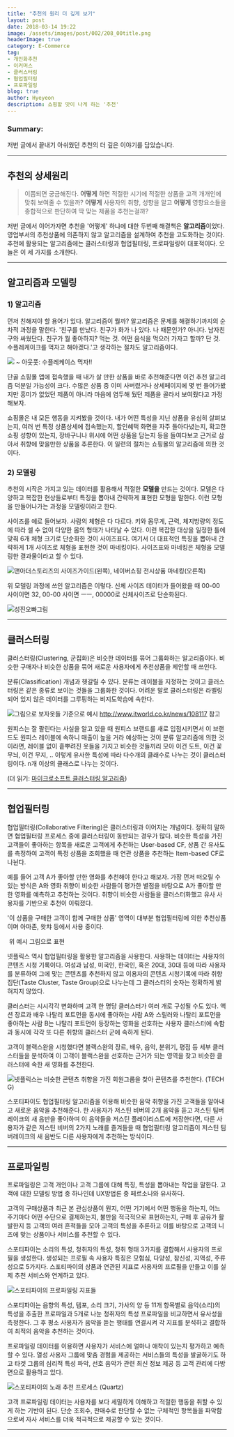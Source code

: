```yaml
---
title: "추천의 원리 더 깊게 보기"
layout: post
date: 2018-03-14 19:22
image: /assets/images/post/002/208_00title.png
headerImage: true
category: E-Commerce
tag:
- 개인화추천
- 이커머스
- 클러스터링
- 협업필터링
- 프로파일링
blog: true
author: Hyeyeon
description: 쇼핑할 맛이 나게 하는 '추천'
---
```


### Summary:

저번 글에서 끝내기 아쉬웠던 추천의 더 깊은 이야기를 담았습니다.

---

## 추천의 상세원리

> 이쯤되면 궁금해진다. **어떻게** 하면 적절한 시기에 적절한 상품을 고객 개개인에 맞춰 보여줄 수 있을까? **어떻게** 사용자의 취향, 성향을 알고 **어떻게** 영향요소들을 종합적으로 판단하여 딱 맞는 제품을 추천는걸까?

저번 글에서 이어가자면 추천을 '어떻게' 하냐에 대한 두번째 해결책은 **알고리즘**이었다. 영업부서의 추천상품에 의존하지 않고 알고리즘을 설계하여 추천을 고도화하는 것이다. 추천에 활용되는 알고리즘에는 클러스터링과 협업필터링, 프로파일링이 대표적이다. 오늘은 이 세 가지를 소개한다.

---

## 알고리즘과 모델링

### 1) 알고리즘

먼저 친해져야 할 용어가 있다. 알고리즘이 뭘까? 알고리즘은 문제를 해결하기까지의 순차적 과정을 말한다. '친구를 만났다. 친구가 화가 나 있다. 나 때문인가? 아니다. 남자친구와 싸웠단다. 친구가 뭘 좋아하지? 먹는 것. 어떤 음식을 먹으러 가자고 할까? 단 것. 수플레케이크를 먹자고 해야겠다.'고 생각하는 절차도 알고리즘이다.

![](/assets/images/post/002/209_01.png) ~ 아웃풋: 수플레케이스 먹자!!

단골 쇼핑몰 앱에 접속했을 때 내가 살 만한 상품을 바로 추천해준다면 이건 추천 알고리즘 덕분일 가능성이 크다. 수많은 상품 중 이미 사버렸거나 상세페이지에 몇 번 들어가봤지만 흥미가 없었던 제품이 아니라 마음에 염두해 뒀던 제품을 골라서 보여줬다고 가정해보자.

쇼핑몰은 내 모든 행동을 지켜봤을 것이다. 내가 어떤 특성을 지닌 상품을 유심히 살펴보는지, 여러 번 특정 상품상세에 접속했는지, 할인혜택 화면을 자주 돌아다녔는지, 확고한 쇼핑 성향이 있는지, 장바구니나 위시에 어떤 상품을 담는지 등을 들여다보고 근거로 삼아서 취향에 맞을만한 상품을 추론한다. 이 일련의 절차는 쇼핑몰의 알고리즘에 의한 것이다.

### 2) 모델링

추천의 시작은 가지고 있는 데이터를 활용해서 적절한 **모델을** 만드는 것이다. 모델은 다양하고 복잡한 현상들로부터 특징을 뽑아내 간략하게 표현한 모형을 말한다. 이런 모형을 만들어나가는 과정을 모델링이라고 한다.

사이즈를 예로 들어보자. 사람의 체형은 다 다르다. 키와 몸무게, 근력, 체지방량의 정도에 따라 셀 수 없이 다양한 몸의 형태가 나타날 수 있다. 이런 복잡한 대상을 일정한 틀에 맞춰 6개 체형 크기로 단순화한 것이 사이즈표다. 여기서 더 대표적인 특징을 뽑아내 간략하게 1개 사이즈로 체형을 표현한 것이 마네킹이다. 사이즈표와 마네킹은 체형을 모델링한 결과물이라고 할 수 있다.

![앤아더스토리즈의 사이즈가이드(왼쪽), 네이버쇼핑 전시상품 마네킹(오른쪽)](/assets/images/post/002/209_02.png)

위 모델링 과정에 쓰인 알고리즘은 이렇다. 신체 사이즈 데이터가 들어왔을 때 00-00 사이이면 32, 00-00 사이면 ㅡㅡ, 00000로 신체사이즈로 단순화된다.

![성진오빠그림](/assets/images/post/002/209_03.png)

---

## 클러스터링

클러스터링(Clustering, 군집화)은 비슷한 데이터를 묶어 그룹화하는 알고리즘이다. 비슷한 구매자나 비슷한 상품을 묶어 새로운 사용자에게 추천상품을 제안할 때 쓰인다.

분류(Classification) 개념과 헷갈릴 수 있다. 분류는 레이블을 지정하는 것이고 클러스터링은 같은 종류로 보이는 것들을 그룹화한 것이다. 어려운 말로 클러스터링은 라벨링되어 있지 않은 데이터를 그루핑하는 비지도학습에 속한다.

![그림으로 보자옷들 기준으로 예시](/assets/images/post/002/209_04.png) http://www.itworld.co.kr/news/108117 참고

원피스는 잘 팔린다는 사실을 알고 있을 때 원피스 브랜드를 새로 입점시키면서 이 브랜드도 원피스 레이블에 속하니 매출이 높을 거라 예상하는 것이 분류 알고리즘에 의한 것이라면, 레이블 없이 흩뿌려진 옷들을 가지고 비슷한 것들끼리 모아 이건 도트, 이건 꽃무늬, 이건 무지, .. 이렇게 유사한 특성에 따라 다수개의 클래수로 나누는 것이 클러스터링이다. n개 이상의 클래스로 나누는 것이다.

(더 읽기: [마이크로소프트 클러스터링 알고리즘](https://docs.microsoft.com/ko-kr/sql/analysis-services/data-mining/microsoft-clustering-algorithm))

---

## 협업필터링

협업필터링(Collaborative Filtering)은 클러스터링과 이어지는 개념이다. 정확히 말하면 협업필터링 프로세스 중에 클러스터링이 동반되는 경우가 많다. 비슷한 특성을 가진 고객들이 좋아하는 항목을 새로운 고객에게 추천하는 User-based CF, 상품 간 유사도를 측정하여 고객이 특정 상품을 조회했을 때 연관 상품을 추천하는 Item-based CF로 나뉜다.

예를 들어 고객 A가 좋아할 만한 영화를 추천해야 한다고 해보자. 가장 먼저 떠오릴 수 있는 방식은 A와 영화 취향이 비슷한 사람들이 평가한 별점을 바탕으로 A가 좋아할 만한 영화를 예측하고 추천하는 것이다. 취향이 비슷한 사람들을 클러스터화했고 유사 사용자를 기반으로 추천이 이뤄졌다.

'이 상품을 구매한 고객이 함께 구매한 상품' 영역이 대부분 협업필터링에 의한 추천상품이며 아마존, 왓챠 등에서 사용 중이다.

![]() 위 예시 그림으로 표현

넷플릭스 역시 협업필터링을 활용한 알고리즘을 사용한다. 사용하는 데이터는 사용자의 콘텐츠 시청 기록이다. 여성과 남성, 미국인, 한국인, 혹은 20대, 30대 등에 따라 사용자를 분류하여 그에 맞는 콘텐츠를 추천하지 않고 이용자의 콘텐츠 시청기록에 따라 취향 집단(Taste Cluster, Taste Group)으로 나누는데 그 클러스터의 숫자는 정확하게 밝혀지지 않았다.

클러스터는 시시각각 변화하며 고객 한 명당 클러스터가 여러 개로 구성될 수도 있다. 액션 장르과 배우 나탈리 포트먼을 동시에 좋아하는 사람 A와 스릴러와 나탈리 포트먼을 좋아하는 사람 B는 나탈리 포트먼이 등장하는 영화을 선호하는 사용자 클러스터에 속함과 동시에 각각 또 다른 취향의 클러스터 군에 속하게 된다.

고객이 블랙스완을 시청했다면 블랙스완의 장르, 배우, 음악, 분위기, 평점 등 세부 클러스터들을 분석하여 이 고객이 블랙스완을 선호하는 근거가 되는 영역을 찾고 비슷한 클러스터에 속한 새 영화를 추천한다.

![넷플릭스는 비슷한 콘텐츠 취향을 가진 회원그룹을 찾아 콘텐츠를 추천한다. (TECH G)](http://techg.kr/wp-content/uploads/2018/01/t_netflix_rec_03.jpg)

스포티파이도 협업필터링 알고리즘을 이용해 비슷한 음악 취향을 가진 고객들을 알아내고 새로운 음악을 추천해준다. 한 사용자가 저스틴 비버의 2개 음악을 듣고 저스틴 팀버레이크의 새 음반을 좋아하며 이 음악들을 저스틴 플레이리스트에 저장한다면, 다른 사용자가 같은 저스틴 비버의 2가지 노래를 즐겨들을 때 협업필터링 알고리즘이 저스틴 팀버레이크의 새 음반도 다른 사용자에게 추천하는 방식이다.

---

## 프로파일링

프로파일링은 고객 개인이나 고객 그룹에 대해 특징, 특성을 뽑아내는 작업을 말한다. 고객에 대한 모델링 방법 중 하나인데 UX방법론 중 페르소나와 유사하다.

고객의 구매상품과 최근 본 관심상품이 뭔지, 어떤 기기에서 어떤 행동을 하는지, 어느 주기마다 어떤 수단으로 결제하는지, 불만을 적극적으로 표현하는지, 구매 후 공유가 활발한지 등 고객의 여러 흔적들을 모아 고객의 특성을 추론하고 이를 바탕으로 고객의 니즈에 맞는 상품이나 서비스를 추천할 수 있다.

스포티파이는 소리의 특성, 청취자의 특성, 청취 형태 3가지를 결합해서 사용자의 프로필을 생성한다. 생성되는 프로필 속 사용자 특징은 모험심, 다양성, 참신성, 지역성, 주류성으로 5가지다. 스포티파이의 상품과 연관된 지표로 사용자의 프로필을 만들고 이를 실제 추천 서비스와 연계하고 있다.

![스포티파이의 프로파일링 지표들](/assets/images/post/002/209_05.png)

스포티파이는 음향의 특성, 템포, 소리 크기, 가사의 양 등 11개 항목별로 음악(소리)의 특성을 추출한 프로파일과 5개로 나눈 청취자의 특성 프로파일을 비교하면서 유사성을 측정한다. 그 후 평소 사용자가 음악을 듣는 행태를 연결시켜 각 지표를 분석하고 결합하여 최적의 음악을 추천하는 것이다.

프로파일링 데이터를 이용하면 사용자가 서비스에 얼마나 애착이 있는지 평가하고 예측할 수 있다. 열성 사용자 그룹에 맞춤 경험을 제공하는 서비스들의 특성을 발굴하기도 하고 타겟 그룹의 심리적 특성 파악, 선호 음악가 관련 최신 정보 제공 등 고객 관리에 다방면으로 활용하고 있다.

![스포티파이의 노래 추천 프로세스 (Quartz)](https://qzprod.files.wordpress.com/2015/12/flowchart-v2.png?w=1600)

고객 프로파일링 데이터는 사용자를 보다 세밀하게 이해하고 적절한 행동을 취할 수 있게 하는 기반이 된다. 단순 조회수, 판매수로 판단할 수 없는 구체적인 항목들을 파악함으로써 자사 서비스를 더욱 적극적으로 제공할 수 있는 것이다.

---
